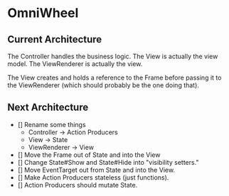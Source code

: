 # OmniWheel

## Current Architecture

The Controller handles the business logic.
The View is actually the view model.
The ViewRenderer is actually the view.

The View creates and holds a reference to the Frame before passing it to the ViewRenderer (which should probably be the one doing that).

## Next Architecture
- [] Rename some things
  - Controller -> Action Producers
  - View -> State
  - ViewRenderer -> View
- [] Move the Frame out of State and into the View
- [] Change State#Show and State#Hide into "visibility setters."
- [] Move EventTarget out from State and into the View.
- [] Make Action Producers stateless (just functions).
- [] Action Producers should mutate State.
